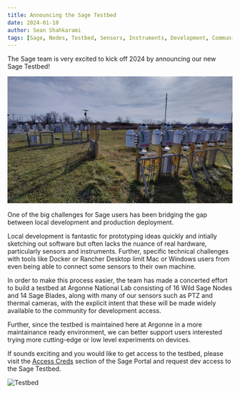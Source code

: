 ```yaml
---
title: Announcing the Sage Testbed
date: 2024-01-10
author: Sean Shahkarami
tags: [Sage, Nodes, Testbed, Sensors, Instruments, Development, Community]
---
```


The Sage team is very excited to kick off 2024 by announcing our new Sage Testbed!

<!--truncate-->

![Testbed](./img/sage-testbed/wide.jpg)

One of the big challenges for Sage users has been bridging the gap between local development and production deployment.

Local development is fantastic for prototyping ideas quickly and intially sketching out software but often lacks the nuance of real hardware, particularly sensors and instruments. Further, specific technical challenges with tools like Docker or Rancher Desktop limit Mac or Windows users from even being able to connect some sensors to their own machine.

In order to make this process easier, the team has made a concerted effort to build a testbed at Argonne National Lab consisting of 16 Wild Sage Nodes and 14 Sage Blades, along with many of our sensors such as PTZ and thermal cameras, with the explicit intent that these will be made widely available to the community for development access.

Further, since the testbed is maintained here at Argonne in a more maintainance ready environment, we can better support users interested trying more cutting-edge or low level experiments on devices.

If sounds exciting and you would like to get access to the testbed, please visit the [Access Creds](https://portal.sagecontinuum.org/account/access) section of the Sage Portal and request dev access to the Sage Testbed.

![Testbed](./img/sage-testbed/sunset.jpg)
